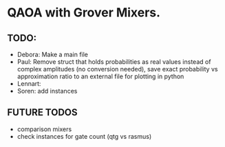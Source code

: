 # QAOA with Grover Mixers.

## TODO:

- Debora: Make a main file
- Paul: Remove struct that holds probabilities as real values instead of complex amplitudes (no conversion needed), save exact probability vs approximation ratio to an external file for plotting in python
- Lennart: 
- Soren: add instances

## FUTURE TODOS

- comparison mixers
- check instances for gate count (qtg vs rasmus)

  
